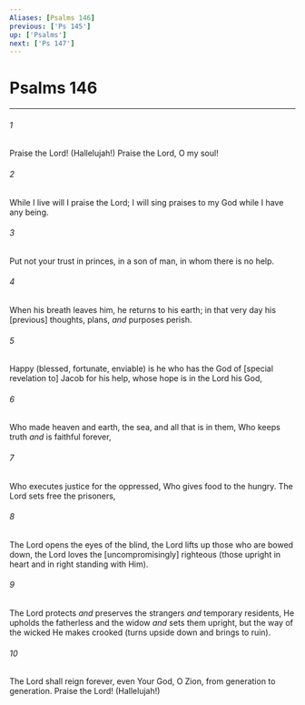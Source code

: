 ```yaml
---
Aliases: [Psalms 146]
previous: ['Ps 145']
up: ['Psalms']
next: ['Ps 147']
---
```

# Psalms 146

***














###### 1 






Praise the Lord! (Hallelujah!) Praise the Lord, O my soul! 













###### 2 






While I live will I praise the Lord; I will sing praises to my God while I have any being. 













###### 3 






Put not your trust in princes, in a son of man, in whom there is no help. 













###### 4 






When his breath leaves him, he returns to his earth; in that very day his [previous] thoughts, plans, _and_ purposes perish. 













###### 5 






Happy (blessed, fortunate, enviable) is he who has the God of [special revelation to] Jacob for his help, whose hope is in the Lord his God, 













###### 6 






Who made heaven and earth, the sea, and all that is in them, Who keeps truth _and_ is faithful forever, 













###### 7 






Who executes justice for the oppressed, Who gives food to the hungry. The Lord sets free the prisoners, 













###### 8 






The Lord opens the eyes of the blind, the Lord lifts up those who are bowed down, the Lord loves the [uncompromisingly] righteous (those upright in heart and in right standing with Him). 













###### 9 






The Lord protects _and_ preserves the strangers _and_ temporary residents, He upholds the fatherless and the widow _and_ sets them upright, but the way of the wicked He makes crooked (turns upside down and brings to ruin). 













###### 10 






The Lord shall reign forever, even Your God, O Zion, from generation to generation. Praise the Lord! (Hallelujah!)
